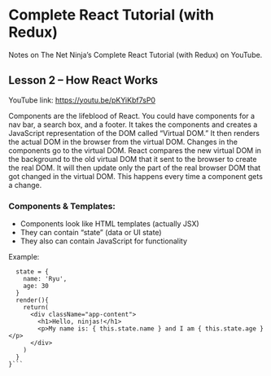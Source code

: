 # Complete React Tutorial (with Redux)

Notes on The Net Ninja’s Complete React Tutorial (with Redux) on YouTube.

## Lesson 2 – How React Works

YouTube link: https://youtu.be/pKYiKbf7sP0

Components are the lifeblood of React. You could have components for a nav bar, a search box, and a footer. It takes the components and creates a JavaScript representation of the DOM called “Virtual DOM.” It then renders the actual DOM in the browser from the virtual DOM. Changes in the components go to the virtual DOM. React compares the new virtual DOM in the background to the old virtual DOM that it sent to the browser to create the real DOM. It will then update only the part of the real browser DOM that got changed in the virtual DOM. This happens every time a component gets a change.

### Components & Templates:
* Components look like HTML templates (actually JSX)
* They can contain “state” (data or UI state)
* They also can contain JavaScript for functionality

Example:

```class App extends React.Component {
  state = {
    name: 'Ryu',
    age: 30
  }
  render(){
    return(
      <div className="app-content">
        <h1>Hello, ninjas!</h1>
        <p>My name is: { this.state.name } and I am { this.state.age }</p>
      </div>
    )
  }
}```